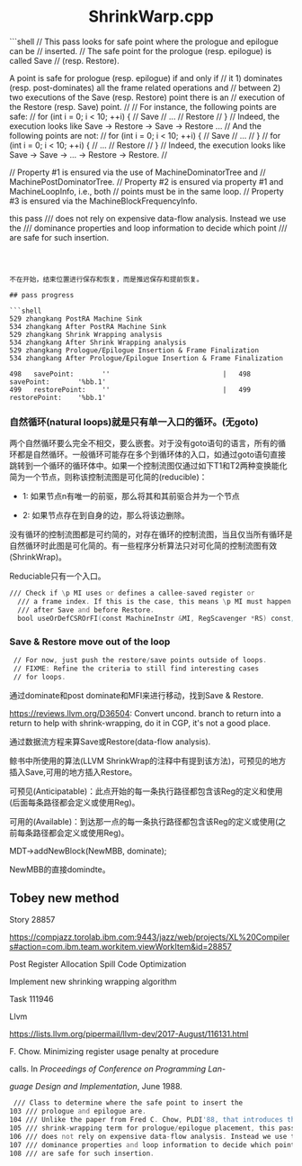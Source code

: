 <h1 align="center">ShrinkWarp.cpp</h1>
```shell
// This pass looks for safe point where the prologue and epilogue can be
// inserted.
// The safe point for the prologue (resp. epilogue) is called Save
// (resp. Restore).

A point is safe for prologue (resp. epilogue) if and only if
// it 1) dominates (resp. post-dominates) all the frame related operations and
// between 2) two executions of the Save (resp. Restore) point there is an
// execution of the Restore (resp. Save) point.
//
// For instance, the following points are safe:
// for (int i = 0; i < 10; ++i) {
//   Save
//   ...
//   Restore
// }
// Indeed, the execution looks like Save -> Restore -> Save -> Restore ...
// And the following points are not:
// for (int i = 0; i < 10; ++i) {
//   Save
//   ...
// }
// for (int i = 0; i < 10; ++i) {
//   ...
//   Restore
// }
// Indeed, the execution looks like Save -> Save -> ... -> Restore -> Restore.
//

// Property #1 is ensured via the use of MachineDominatorTree and
// MachinePostDominatorTree.
// Property #2 is ensured via property #1 and MachineLoopInfo, i.e., both
// points must be in the same loop.
// Property #3 is ensured via the MachineBlockFrequencyInfo.

this pass
/// does not rely on expensive data-flow analysis. Instead we use the
/// dominance properties and loop information to decide which point
/// are safe for such insertion.
```



不在开始，结束位置进行保存和恢复，而是推迟保存和提前恢复。

## pass progress

```shell
529 zhangkang PostRA Machine Sink
534 zhangkang After PostRA Machine Sink
529 zhangkang Shrink Wrapping analysis
534 zhangkang After Shrink Wrapping analysis
529 zhangkang Prologue/Epilogue Insertion & Frame Finalization
534 zhangkang After Prologue/Epilogue Insertion & Frame Finalization
```



```shell
498   savePoint:       ''                            |   498   savePoint:       '%bb.1'
499   restorePoint:    ''                            |   499   restorePoint:    '%bb.1'
```





### 自然循环(natural loops)就是只有单一入口的循环。(无goto)

两个自然循环要么完全不相交，要么嵌套。对于没有goto语句的语言，所有的循环都是自然循环。一般循环可能存在多个到循环体的入口，如通过goto语句直接跳转到一个循环的循环体中。如果一个控制流图仅通过如下T1和T2两种变换能化简为一个节点，则称该控制流图是可化简的(reducible)：

- 1: 如果节点n有唯一的前驱，那么将其和其前驱合并为一个节点

- 2: 如果节点存在到自身的边，那么将该边删除。

没有循环的控制流图都是可约简的，对存在循环的控制流图，当且仅当所有循环是自然循环时此图是可化简的。有一些程序分析算法只对可化简的控制流图有效(ShrinkWrap)。

Reduciable只有一个入口。



```asm
/// Check if \p MI uses or defines a callee-saved register or
  /// a frame index. If this is the case, this means \p MI must happen
  /// after Save and before Restore.
  bool useOrDefCSROrFI(const MachineInstr &MI, RegScavenger *RS) const;
```



### Save & Restore move out of the loop

```asm
 // For now, just push the restore/save points outside of loops.
 // FIXME: Refine the criteria to still find interesting cases
 // for loops.
```



通过dominate和post dominate和MFI来进行移动，找到Save & Restore.

https://reviews.llvm.org/D36504: Convert uncond. branch to return into a return to help with shrink-wrapping, do it in CGP, it's not a good place.



通过数据流方程来算Save或Restore(data-flow analysis).

鲸书中所使用的算法(LLVM ShrinkWrap的注释中有提到该方法)，可预见的地方插入Save,可用的地方插入Restore。

可预见(Anticipatable)：此点开始的每一条执行路径都包含该Reg的定义和使用(后面每条路径都会定义或使用Reg)。

可用的(Available)：到达那一点的每一条执行路径都包含该Reg的定义或使用(之前每条路径都会定义或使用Reg)。



MDT->addNewBlock(NewMBB, dominate);

NewMBB的直接domindte。



## Tobey new method

Story 28857

https://compjazz.torolab.ibm.com:9443/jazz/web/projects/XL%20Compilers#action=com.ibm.team.workitem.viewWorkItem&id=28857

Post Register Allocation Spill Code Optimization

Implement new shrinking wrapping algorithm

Task 111946



Llvm

https://lists.llvm.org/pipermail/llvm-dev/2017-August/116131.html



F. Chow. Minimizing register usage penalty at procedure

calls. In *Proceedings of Conference on Programming Lan-*

*guage Design and Implementation*, June 1988.

```asm
 /// Class to determine where the safe point to insert the
103 /// prologue and epilogue are.
104 /// Unlike the paper from Fred C. Chow, PLDI'88, that introduces the
105 /// shrink-wrapping term for prologue/epilogue placement, this pass
106 /// does not rely on expensive data-flow analysis. Instead we use the
107 /// dominance properties and loop information to decide which point
108 /// are safe for such insertion.
```


